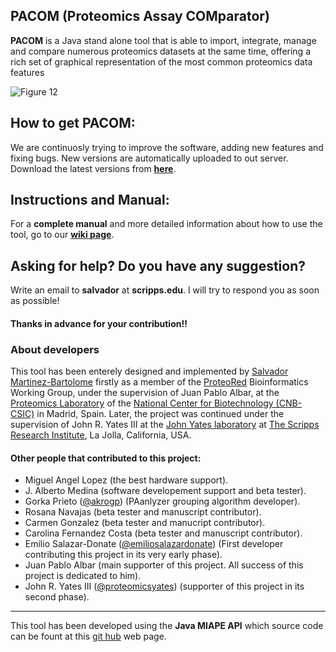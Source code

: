 ## PACOM (Proteomics Assay COMparator)
**PACOM** is a Java stand alone tool that is able to import, integrate, manage and compare numerous proteomics datasets at the same time, offering a rich set of graphical representation of the most common proteomics data features

![Figure 12](https://raw.githubusercontent.com/wiki/smdb21/PACOM/img/comparison/Picture12.png)  

## How to get PACOM:
We are continuosly trying to improve the software, adding new features and fixing bugs. New versions are automatically uploaded to out server.  
Download the latest versions from **[here](http://sealion.scripps.edu/PACom/)**.

## Instructions and Manual:
For a **complete manual** and more detailed information about how to use the tool, go to our [**wiki page**](https://github.com/smdb21/PACOM/wiki).

## Asking for help? Do you have any suggestion?
Write an email to **salvador** at **scripps.edu**. I will try to respond you as soon as possible! 
#### Thanks in advance for your contribution!!
   
### About developers
This tool has been enterely designed and implemented by [Salvador Martinez-Bartolome](https://www.ncbi.nlm.nih.gov/pubmed/?term=Martinez-Bartolome+S) firstly as a member of the [ProteoRed](http://www.proteored.org) Bioinformatics Working Group, under the supervision of Juan Pablo Albar, at the [Proteomics Laboratory](http://proteo.cnb.csic.es/proteomica/) of the [National Center for Biotechnology (CNB-CSIC)](http://www.cnb.csic.es) in Madrid, Spain. Later, the project was continued under the supervision of John R. Yates III at the [John Yates laboratory](http://www.scripps.edu/yates) at [The Scripps Research Institute](http://www.scripps.edu), La Jolla, California, USA.

#### Other people that contributed to this project:
- Miguel Angel Lopez (the best hardware support).
- J. Alberto Medina (software developement support and beta tester).
- Gorka Prieto ([@akrogp](https://github.com/akrogp)) (PAanlyzer grouping algorithm developer).
- Rosana Navajas (beta tester and manuscript contributor).
- Carmen Gonzalez (beta tester and manucript contributor).
- Carolina Fernandez Costa (beta tester and manuscript contributor).
- Emilio Salazar-Donate ([@emiliosalazardonate](https://github.com/emiliosalazardonate)) (First developer contributing this project in its very early phase).
- Juan Pablo Albar (main supporter of this project. All success of this project is dedicated to him).
- John R. Yates III ([@proteomicsyates](https://github.com/proteomicsyates)) (supporter of this project in its second phase). 
---
This tool has been developed using the **Java MIAPE API** which source code can be fount at this [git hub](https://github.com/smdb21/java-miape-api) web page.
